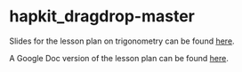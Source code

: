 # hapkit_dragdrop-master

Slides for the lesson plan on trigonometry can be found [here](https://www.dropbox.com/sh/9z80uj6jzkvxbbb/AAD8-niBRyQWz6WaCTYHS1cAa?dl=0).

A Google Doc version of the lesson plan can be found [here](https://docs.google.com/document/d/1cj8cFQ9nXyn-XGy9mAHJfNBeEu4Le5Md40x70ac5-ss/edit?usp=sharing).
